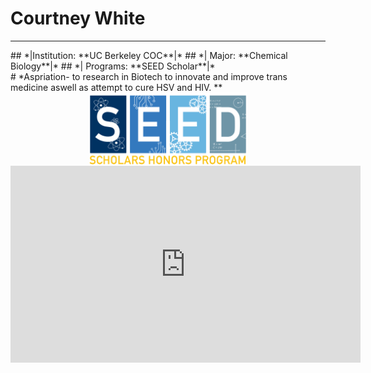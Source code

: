# Courtney White
<hr>
## *|Institution: **UC Berkeley COC**|*
## *| Major: **Chemical Biology**|*
## *| Programs: **SEED Scholar**|* <br>
# *Aspriation- to research in Biotech to innovate and improve trans medicine aswell as attempt to cure HSV and HIV. **
 <img src="./SeedLogo.png" style="width:50%; margin:auto; display:block">
<iframe width="560" height="315" src="https://www.youtube.com/embed/AcOp-w4aFjo" title="YouTube video player" frameborder="0" allow="accelerometer; autoplay; clipboard-write; encrypted-media; gyroscope; picture-in-picture; web-share" allowfullscreen></iframe>
